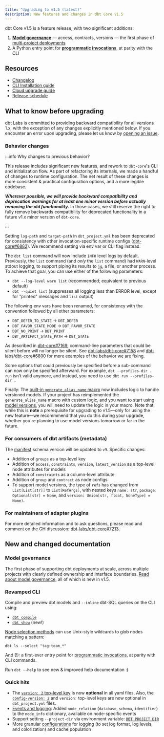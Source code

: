 ```yaml
---
title: "Upgrading to v1.5 (latest)"
description: New features and changes in dbt Core v1.5
---
```


dbt Core v1.5 is a feature release, with two significant additions:
1. [**Model governance**](/docs/collaborate/govern/about-model-governance) — access, contracts, versions — the first phase of [multi-project deployments](https://github.com/dbt-labs/dbt-core/discussions/6725)
2. A Python entry point for [**programmatic invocations**](programmatic-invocations), at parity with the CLI

## Resources

- [Changelog](https://github.com/dbt-labs/dbt-core/blob/1.5.latest/CHANGELOG.md)
- [CLI Installation guide](/docs/core/installation)
- [Cloud upgrade guide](/docs/dbt-versions/upgrade-core-in-cloud)
- [Release schedule](https://github.com/dbt-labs/dbt-core/issues/6715)

## What to know before upgrading

dbt Labs is committed to providing backward compatibility for all versions 1.x, with the exception of any changes explicitly mentioned below. If you encounter an error upon upgrading, please let us know by [opening an issue](https://github.com/dbt-labs/dbt-core/issues/new).

### Behavior changes

:::info Why changes to previous behavior?

This release includes significant new features, and rework to `dbt-core`'s CLI and initialization flow. As part of refactoring its internals, we made a handful of changes to runtime configuration. The net result of these changes is more consistent & practical configuration options, and a more legible codebase.

**_Wherever possible, we will provide backward compatibility and deprecation warnings for at least one minor version before actually removing the old functionality._** In those cases, we still reserve the right to fully remove backwards compatibility for deprecated functionality in a future v1.x minor version of `dbt-core`.

:::

Setting `log-path` and `target-path` in `dbt_project.yml` has been deprecated for consistency with other invocation-specific runtime configs ([dbt-core#6882](https://github.com/dbt-labs/dbt-core/issues/6882)). We recommend setting via env var or CLI flag instead.

The `dbt list` command will now include `INFO` level logs by default. Previously, the `list` command (and _only_ the `list` command) had `WARN`-level stdout logging, to support piping its results to [`jq`](https://stedolan.github.io/jq/manual/), a file, or another process. To achieve that goal, you can use either of the following parameters:
- `dbt --log-level warn list` (recommended; equivalent to previous default)
- `dbt --quiet list` (suppresses all logging less than ERROR level, except for "printed" messages and `list` output)

The following env vars have been renamed, for consistency with the convention followed by all other parameters:
- `DBT_DEFER_TO_STATE` → `DBT_DEFER`
- `DBT_FAVOR_STATE_MODE` → `DBT_FAVOR_STATE`
- `DBT_NO_PRINT` → `DBT_PRINT`
- `DBT_ARTIFACT_STATE_PATH` → `DBT_STATE`

As described in [dbt-core#7169](https://github.com/dbt-labs/dbt-core/pull/7169), command-line parameters that could be silent before will no longer be silent. See [dbt-labs/dbt-core#7158](https://github.com/dbt-labs/dbt-core/issues/7158) and [dbt-labs/dbt-core#6800](https://github.com/dbt-labs/dbt-core/issues/6800) for more examples of the behavior we are fixing.

Some options that could previously be specified before a sub-command can now only be specified afterward. For example, `dbt --profiles-dir . run` isn't valid anymore, and instead, you need to use `dbt run --profiles-dir .`

Finally: The [built-in `generate_alias_name` macro](https://github.com/dbt-labs/dbt-core/blob/1.5.latest/core/dbt/include/global_project/macros/get_custom_name/get_custom_alias.sql) now includes logic to handle versioned models. If your project has reimplemented the `generate_alias_name` macro with custom logic, and you want to start using [model versions](model-versions), you will need to update the logic in your macro. Note that, while this is **note** a prerequisite for upgrading to v1.5—only for using the new feature—we recommmend that you do this during your upgrade, whether you're planning to use model versions tomorrow or far in the future.

### For consumers of dbt artifacts (metadata)

The [manifest](manifest-json) schema version will be updated to `v9`. Specific changes:
- Addition of `groups` as a top-level key
- Addition of `access`, `constraints`, `version`, `latest_version` as a top-level node attributes for models
- Addition of `constraints` as a column-level attribute
- Addition of `group` and `contract` as node configs
- To support model versions, the type of `refs` has changed from `List[List[str]]` to `List[RefArgs]`, with nested keys `name: str`, `package: Optional[str] = None`, and `version: Union[str, float, NoneType] = None)`.

### For maintainers of adapter plugins

For more detailed information and to ask questions, please read and comment on the GH discussion: [dbt-labs/dbt-core#7213](https://github.com/dbt-labs/dbt-core/discussions/7213).

## New and changed documentation

### Model governance

The first phase of supporting dbt deployments at scale, across multiple projects with clearly defined ownership and interface boundaries. [Read about model governance](govern/about-model-governance), all of which is new in v1.5.

### Revamped CLI

Compile and preview dbt models and `--inline` dbt-SQL queries on the CLI using:
- [`dbt compile`](commands/compile)
- [`dbt show`](commands/show) (new!)

[Node selection methods](node-selection/methods) can use Unix-style wildcards to glob nodes matching a pattern:
```
dbt ls --select "tag:team_*"
```

And (!): a first-ever entry point for [programmatic invocations](programmatic-invocations), at parity with CLI commands.

Run `dbt --help` to see new & improved help documentation :)

### Quick hits
- The [`version: 2` top-level key](project-configs/version) is now **optional** in all yaml files. Also, the [`config-version: 2`](config-version) and `version:` top-level keys are now optional in `dbt_project.yml` files.
- [Events and logging](events-logging): Added `node_relation` (`database`, `schema`, `identifier`) to the `node_info` dictionary, available on node-specific events
- Support setting `--project-dir` via environment variable: [`DBT_PROJECT_DIR`](dbt_project.yml)
- More granular [configurations](/reference/global-configs) for logging (to set log format, log levels, and colorization) and cache population
